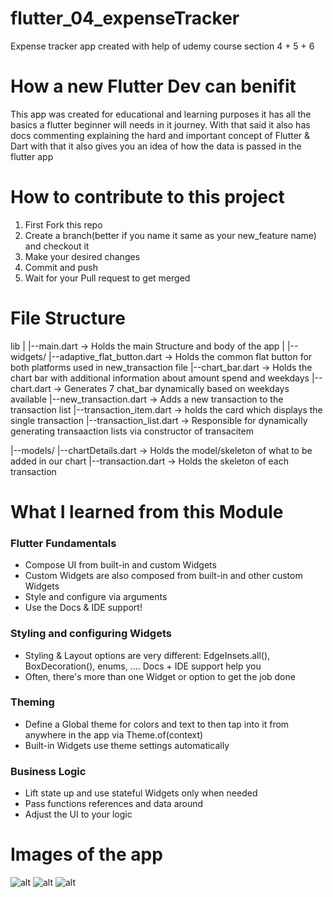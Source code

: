 # flutter_04_expenseTracker

Expense tracker app created with help of udemy course section 4 + 5 + 6

# How a new Flutter Dev can benifit

This app was created for educational and learning purposes it has all the basics a flutter beginner will needs in it journey.
With that said it also has docs commenting explaining the hard and important concept of Flutter & Dart with that it also gives you an idea of how the data is passed in the flutter app

# How to contribute to this project

1. First Fork this repo
2. Create a branch(better if you name it same as your new_feature name) and checkout it
3. Make your desired changes
4. Commit and push
5. Wait for your Pull request to get merged


# File Structure
lib
|
|--main.dart -> Holds the main Structure and body of the app
|
|--widgets/
          |--adaptive_flat_button.dart  -> Holds the common flat button for both platforms used in new_transaction file
          |--chart_bar.dart ->  Holds the chart bar with additional information about amount spend and weekdays
          |--chart.dart -> Generates 7 chat_bar dynamically based on weekdays available
          |--new_transaction.dart -> Adds a new transaction to the transaction list
          |--transaction_item.dart -> holds the card which displays the single transaction
          |--transaction_list.dart -> Responsible for dynamically generating transaaction lists via constructor of transacitem

|--models/
          |--chartDetails.dart -> Holds the model/skeleton of what to be added in our chart
          |--transaction.dart -> Holds the skeleton of each transaction
# What I learned from this Module

### Flutter Fundamentals

- Compose UI from built-in and custom Widgets
- Custom Widgets are also composed from built-in and other custom Widgets
- Style and configure via arguments
- Use the Docs & IDE support!

### Styling and configuring Widgets

- Styling & Layout options are very different: EdgeInsets.all(), BoxDecoration(), enums, .... Docs + IDE support help you
- Often, there's more than one Widget or option to get the job done

### Theming

- Define a Global theme for colors and text to then tap into it from anywhere in the app via Theme.of(context)
- Built-in Widgets use theme settings automatically

### Business Logic

- Lift state up and use stateful Widgets only when needed
- Pass functions references and data around
- Adjust the UI to your logic

# Images of the app

![alt](https://github.com/Abood2284/Images/blob/main/flutter_04_expenseTracker/1.png)
![alt](https://github.com/Abood2284/Images/blob/main/flutter_04_expenseTracker/2.png)
![alt](https://github.com/Abood2284/Images/blob/main/flutter_04_expenseTracker/3.png)
